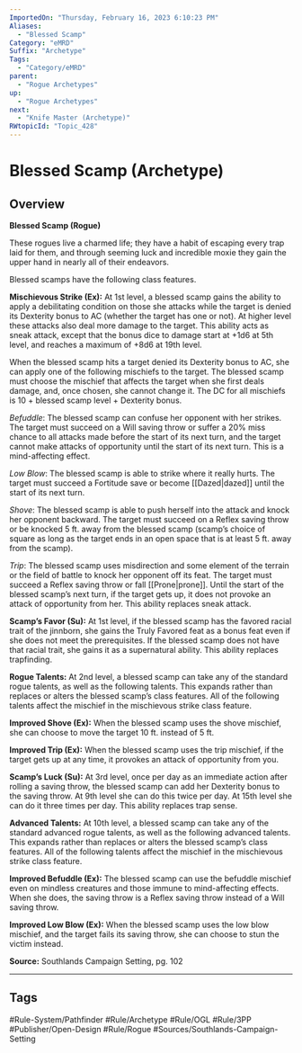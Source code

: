 ```yaml
---
ImportedOn: "Thursday, February 16, 2023 6:10:23 PM"
Aliases:
  - "Blessed Scamp"
Category: "eMRD"
Suffix: "Archetype"
Tags:
  - "Category/eMRD"
parent:
  - "Rogue Archetypes"
up:
  - "Rogue Archetypes"
next:
  - "Knife Master (Archetype)"
RWtopicId: "Topic_428"
---
```

# Blessed Scamp (Archetype)
## Overview
**Blessed Scamp (Rogue)**

These rogues live a charmed life; they have a habit of escaping every trap laid for them, and through seeming luck and incredible moxie they gain the upper hand in nearly all of their endeavors.

Blessed scamps have the following class features.

**Mischievous Strike (Ex):** At 1st level, a blessed scamp gains the ability to apply a debilitating condition on those she attacks while the target is denied its Dexterity bonus to AC (whether the target has one or not). At higher level these attacks also deal more damage to the target. This ability acts as sneak attack, except that the bonus dice to damage start at +1d6 at 5th level, and reaches a maximum of +8d6 at 19th level.

When the blessed scamp hits a target denied its Dexterity bonus to AC, she can apply one of the following mischiefs to the target. The blessed scamp must choose the mischief that affects the target when she first deals damage, and, once chosen, she cannot change it. The DC for all mischiefs is 10 + blessed scamp level + Dexterity bonus.

*Befuddle*: The blessed scamp can confuse her opponent with her strikes. The target must succeed on a Will saving throw or suffer a 20% miss chance to all attacks made before the start of its next turn, and the target cannot make attacks of opportunity until the start of its next turn. This is a mind-affecting effect.

*Low Blow*: The blessed scamp is able to strike where it really hurts. The target must succeed a Fortitude save or become [[Dazed|dazed]] until the start of its next turn.

*Shove*: The blessed scamp is able to push herself into the attack and knock her opponent backward. The target must succeed on a Reflex saving throw or be knocked 5 ft. away from the blessed scamp (scamp’s choice of square as long as the target ends in an open space that is at least 5 ft. away from the scamp).

*Trip*: The blessed scamp uses misdirection and some element of the terrain or the field of battle to knock her opponent off its feat. The target must succeed a Reflex saving throw or fall [[Prone|prone]]. Until the start of the blessed scamp’s next turn, if the target gets up, it does not provoke an attack of opportunity from her. This ability replaces sneak attack.

**Scamp’s Favor (Su):** At 1st level, if the blessed scamp has the favored racial trait of the jinnborn, she gains the Truly Favored feat as a bonus feat even if she does not meet the prerequisites. If the blessed scamp does not have that racial trait, she gains it as a supernatural ability. This ability replaces trapfinding.

**Rogue Talents:** At 2nd level, a blessed scamp can take any of the standard rogue talents, as well as the following talents. This expands rather than replaces or alters the blessed scamp’s class features. All of the following talents affect the mischief in the mischievous strike class feature.

**Improved Shove (Ex):** When the blessed scamp uses the shove mischief, she can choose to move the target 10 ft. instead of 5 ft.

**Improved Trip (Ex):** When the blessed scamp uses the trip mischief, if the target gets up at any time, it provokes an attack of opportunity from you.

**Scamp’s Luck (Su):** At 3rd level, once per day as an immediate action after rolling a saving throw, the blessed scamp can add her Dexterity bonus to the saving throw. At 9th level she can do this twice per day. At 15th level she can do it three times per day. This ability replaces trap sense.

**Advanced Talents:** At 10th level, a blessed scamp can take any of the standard advanced rogue talents, as well as the following advanced talents. This expands rather than replaces or alters the blessed scamp’s class features. All of the following talents affect the mischief in the mischievous strike class feature.

**Improved Befuddle (Ex):** The blessed scamp can use the befuddle mischief even on mindless creatures and those immune to mind-affecting effects. When she does, the saving throw is a Reflex saving throw instead of a Will saving throw.

**Improved Low Blow (Ex):** When the blessed scamp uses the low blow mischief, and the target fails its saving throw, she can choose to stun the victim instead.

**Source:** Southlands Campaign Setting, pg. 102


---
## Tags
#Rule-System/Pathfinder #Rule/Archetype #Rule/OGL #Rule/3PP #Publisher/Open-Design #Rule/Rogue #Sources/Southlands-Campaign-Setting

